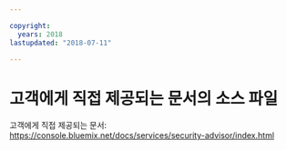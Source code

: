 ```yaml
---

copyright:
  years: 2018
lastupdated: "2018-07-11"

---
```


# 고객에게 직접 제공되는 문서의 소스 파일

고객에게 직접 제공되는 문서: https://console.bluemix.net/docs/services/security-advisor/index.html




